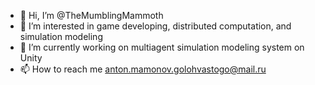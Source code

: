 - 👋 Hi, I’m @TheMumblingMammoth
- 👀 I’m interested in game developing, distributed computation, and simulation modeling
- 🌱 I’m currently working on multiagent simulation modeling system on Unity
- 📫 How to reach me anton.mamonov.golohvastogo@mail.ru

<!---
TheMumblingMammoth/TheMumblingMammoth is a ✨ special ✨ repository because its `README.md` (this file) appears on your GitHub profile.
You can click the Preview link to take a look at your changes.
--->
